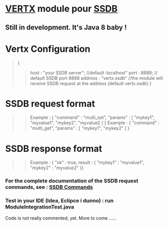 # [VERTX](http://vertx.io/) module pour [SSDB](http://ssdb.io/)

## Still in development. It's Java 8 baby !

# Vertx Configuration

>{
>>host : "your SSDB server"; //default :localhost"
>>port : 8888;  // default SSDB port 8888
>>address : "vertx.ssdb" //the module will receive SSDB request at the address (default vertx.ssdb)
>}

# SSDB request format

>>Example : { "command" : "multi_set", "params" : [ "mykey1", "myvalue1", "mykey2", "myvalue2 ] }
>>Example : { "command" : "multi_get", "params" : [ "mykey1", "mykey2" ] }

# SSDB response format

>>Example : { "ok" : true, result : { "mykey1" : "myvalue1", "mykey2" : "myvalue2" }}

### For the complete documentation of the SSDB request commands, see : [SSDB Commands](http://ssdb.io/docs/php/index.html)

### Test in your IDE (Idea, Eclipce i dunno) : run ModuleIntegrationTest.java

Code is not really commented, yet.
More to come ......

